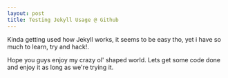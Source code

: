 ```yaml
---
layout: post
title: Testing Jekyll Usage @ Github
---
```


Kinda getting used how Jekyll works, it seems to be easy tho, yet i have so much to learn, try and hack!.

Hope you guys enjoy my crazy ol' shaped world. Lets get some code done and enjoy it as long as we're trying it.
